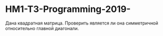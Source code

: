 # HM1-T3-Programming-2019-

Дана квадратная матрица. Проверить является ли она симметричной относительно главной диагонали.

